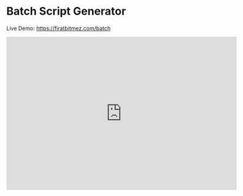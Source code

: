 # Batch Script Generator

Live Demo:    https://firatbitmez.com/batch




<iframe width="600" height="400" src="https://firatbitmez.com/batch" frameborder="0" allowfullscreen></iframe>
